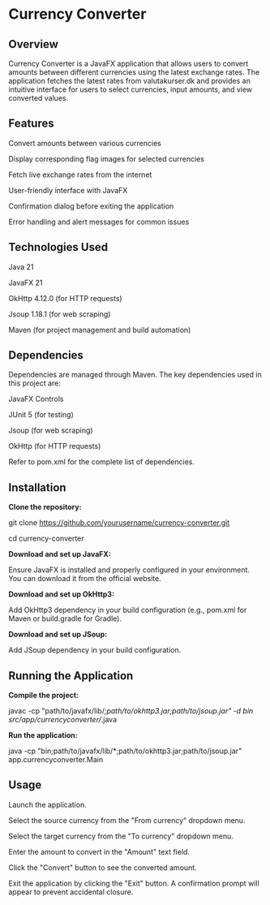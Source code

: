 # Currency Converter

## Overview
Currency Converter is a JavaFX application that allows users to convert amounts between different currencies using the latest exchange rates. The application fetches the latest rates from valutakurser.dk and provides an intuitive interface for users to select currencies, input amounts, and view converted values.

## Features
Convert amounts between various currencies

Display corresponding flag images for selected currencies

Fetch live exchange rates from the internet

User-friendly interface with JavaFX

Confirmation dialog before exiting the application

Error handling and alert messages for common issues

## Technologies Used 
Java 21

JavaFX 21

OkHttp 4.12.0 (for HTTP requests)

Jsoup 1.18.1 (for web scraping)

Maven (for project management and build automation)

## Dependencies
Dependencies are managed through Maven. The key dependencies used in this project are:

JavaFX Controls

JUnit 5 (for testing)

Jsoup (for web scraping)

OkHttp (for HTTP requests)

Refer to pom.xml for the complete list of dependencies.

## Installation
**Clone the repository:**

git clone https://github.com/yourusername/currency-converter.git

cd currency-converter


**Download and set up JavaFX:**

Ensure JavaFX is installed and properly configured in your environment. You can download it from the official website.


**Download and set up OkHttp3:**

Add OkHttp3 dependency in your build configuration (e.g., pom.xml for Maven or build.gradle for Gradle).


**Download and set up JSoup:**

Add JSoup dependency in your build configuration.

## Running the Application
**Compile the project:**

javac -cp "path/to/javafx/lib/*;path/to/okhttp3.jar;path/to/jsoup.jar" -d bin src/app/currencyconverter/*.java


**Run the application:**

java -cp "bin;path/to/javafx/lib/*;path/to/okhttp3.jar;path/to/jsoup.jar" app.currencyconverter.Main

## Usage
Launch the application.

Select the source currency from the "From currency" dropdown menu.

Select the target currency from the "To currency" dropdown menu.

Enter the amount to convert in the "Amount" text field.

Click the "Convert" button to see the converted amount.

Exit the application by clicking the "Exit" button. A confirmation prompt will appear to prevent accidental closure.
